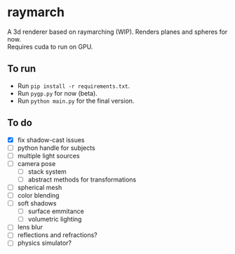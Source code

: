 # raymarch
A 3d renderer based on raymarching (WIP).
Renders planes and spheres for now.<br>
Requires cuda to run on GPU.

## To run
- Run `pip install -r requirements.txt`.
- Run `pygp.py` for now (beta).
- Run `python main.py` for the final version.

## To do
- [x] fix shadow-cast issues
- [ ] python handle for subjects
- [ ] multiple light sources
- [ ] camera pose
  - [ ] stack system
  - [ ] abstract methods for transformations
- [ ] spherical mesh
- [ ] color blending
- [ ] soft shadows
  - [ ] surface emmitance
  - [ ] volumetric lighting
- [ ] lens blur
- [ ] reflections and refractions?
- [ ] physics simulator?
